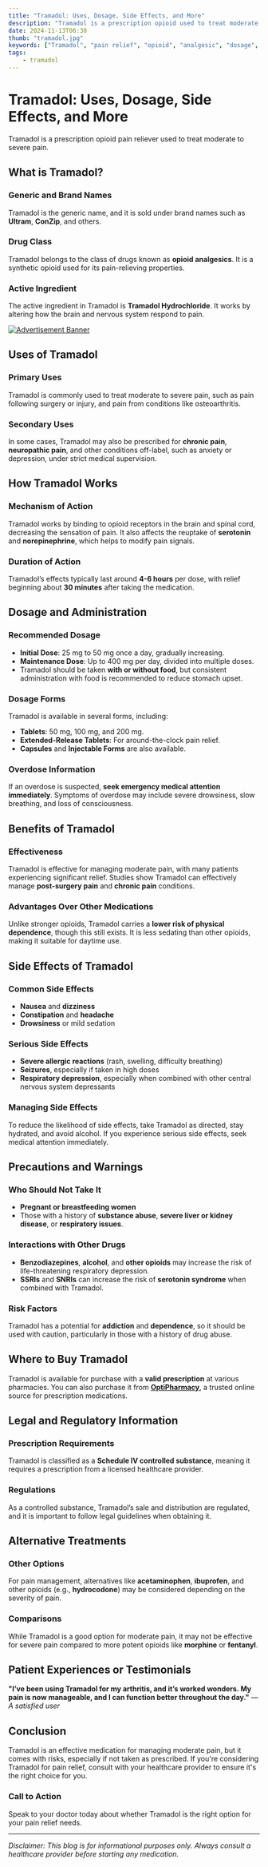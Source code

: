 ```yaml
---
title: "Tramadol: Uses, Dosage, Side Effects, and More"
description: "Tramadol is a prescription opioid used to treat moderate pain."
date: 2024-11-13T06:30
thumb: "tramadol.jpg"
keywords: ["Tramadol", "pain relief", "opioid", "analgesic", "dosage", "side effects"]
tags: 
    - tramadol
---
```


# Tramadol: Uses, Dosage, Side Effects, and More

Tramadol is a prescription opioid pain reliever used to treat moderate to severe pain.

## What is Tramadol?

### Generic and Brand Names
Tramadol is the generic name, and it is sold under brand names such as **Ultram**, **ConZip**, and others.

### Drug Class
Tramadol belongs to the class of drugs known as **opioid analgesics**. It is a synthetic opioid used for its pain-relieving properties.

### Active Ingredient
The active ingredient in Tramadol is **Tramadol Hydrochloride**. It works by altering how the brain and nervous system respond to pain.

<p class="text-center my-4">
  <a href="https://www.optipharmacy.us" target="_blank">
    <img src="https://i.imgur.com/IiAZAL8.png" alt="Advertisement Banner" class="mx-auto"/>
  </a>
</p>

## Uses of Tramadol

### Primary Uses
Tramadol is commonly used to treat moderate to severe pain, such as pain following surgery or injury, and pain from conditions like osteoarthritis.

### Secondary Uses
In some cases, Tramadol may also be prescribed for **chronic pain**, **neuropathic pain**, and other conditions off-label, such as anxiety or depression, under strict medical supervision.

## How Tramadol Works

### Mechanism of Action
Tramadol works by binding to opioid receptors in the brain and spinal cord, decreasing the sensation of pain. It also affects the reuptake of **serotonin** and **norepinephrine**, which helps to modify pain signals.

### Duration of Action
Tramadol’s effects typically last around **4-6 hours** per dose, with relief beginning about **30 minutes** after taking the medication.

## Dosage and Administration

### Recommended Dosage
- **Initial Dose**: 25 mg to 50 mg once a day, gradually increasing.
- **Maintenance Dose**: Up to 400 mg per day, divided into multiple doses.
- Tramadol should be taken **with or without food**, but consistent administration with food is recommended to reduce stomach upset.

### Dosage Forms
Tramadol is available in several forms, including:
- **Tablets**: 50 mg, 100 mg, and 200 mg.
- **Extended-Release Tablets**: For around-the-clock pain relief.
- **Capsules** and **Injectable Forms** are also available.

### Overdose Information
If an overdose is suspected, **seek emergency medical attention immediately**. Symptoms of overdose may include severe drowsiness, slow breathing, and loss of consciousness.

## Benefits of Tramadol

### Effectiveness
Tramadol is effective for managing moderate pain, with many patients experiencing significant relief. Studies show Tramadol can effectively manage **post-surgery pain** and **chronic pain** conditions.

### Advantages Over Other Medications
Unlike stronger opioids, Tramadol carries a **lower risk of physical dependence**, though this still exists. It is less sedating than other opioids, making it suitable for daytime use.

## Side Effects of Tramadol

### Common Side Effects
- **Nausea** and **dizziness**
- **Constipation** and **headache**
- **Drowsiness** or mild sedation

### Serious Side Effects
- **Severe allergic reactions** (rash, swelling, difficulty breathing)
- **Seizures**, especially if taken in high doses
- **Respiratory depression**, especially when combined with other central nervous system depressants

### Managing Side Effects
To reduce the likelihood of side effects, take Tramadol as directed, stay hydrated, and avoid alcohol. If you experience serious side effects, seek medical attention immediately.

## Precautions and Warnings

### Who Should Not Take It
- **Pregnant or breastfeeding women**
- Those with a history of **substance abuse**, **severe liver or kidney disease**, or **respiratory issues**.

### Interactions with Other Drugs
- **Benzodiazepines**, **alcohol**, and **other opioids** may increase the risk of life-threatening respiratory depression.
- **SSRIs** and **SNRIs** can increase the risk of **serotonin syndrome** when combined with Tramadol.

### Risk Factors
Tramadol has a potential for **addiction** and **dependence**, so it should be used with caution, particularly in those with a history of drug abuse.

## Where to Buy Tramadol

Tramadol is available for purchase with a **valid prescription** at various pharmacies. You can also purchase it from **[OptiPharmacy](https://optipharmacy.us)**, a trusted online source for prescription medications.

## Legal and Regulatory Information

### Prescription Requirements
Tramadol is classified as a **Schedule IV controlled substance**, meaning it requires a prescription from a licensed healthcare provider.

### Regulations
As a controlled substance, Tramadol’s sale and distribution are regulated, and it is important to follow legal guidelines when obtaining it.

## Alternative Treatments

### Other Options
For pain management, alternatives like **acetaminophen**, **ibuprofen**, and other opioids (e.g., **hydrocodone**) may be considered depending on the severity of pain.

### Comparisons
While Tramadol is a good option for moderate pain, it may not be effective for severe pain compared to more potent opioids like **morphine** or **fentanyl**.

## Patient Experiences or Testimonials

**"I’ve been using Tramadol for my arthritis, and it’s worked wonders. My pain is now manageable, and I can function better throughout the day."** — *A satisfied user*

## Conclusion

Tramadol is an effective medication for managing moderate pain, but it comes with risks, especially if not taken as prescribed. If you're considering Tramadol for pain relief, consult with your healthcare provider to ensure it's the right choice for you.

### Call to Action
Speak to your doctor today about whether Tramadol is the right option for your pain relief needs.

---

*Disclaimer: This blog is for informational purposes only. Always consult a healthcare provider before starting any medication.* 